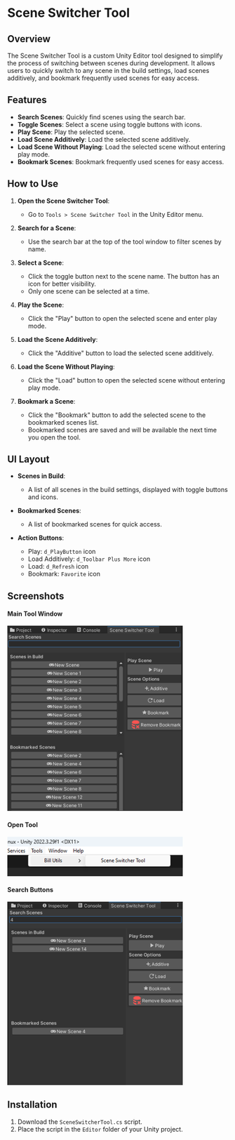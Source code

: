 # Scene Switcher Tool

## Overview

The Scene Switcher Tool is a custom Unity Editor tool designed to simplify the process of switching between scenes during development. It allows users to quickly switch to any scene in the build settings, load scenes additively, and bookmark frequently used scenes for easy access.

## Features

- **Search Scenes**: Quickly find scenes using the search bar.
- **Toggle Scenes**: Select a scene using toggle buttons with icons.
- **Play Scene**: Play the selected scene.
- **Load Scene Additively**: Load the selected scene additively.
- **Load Scene Without Playing**: Load the selected scene without entering play mode.
- **Bookmark Scenes**: Bookmark frequently used scenes for easy access.

## How to Use

1. **Open the Scene Switcher Tool**:
   - Go to `Tools > Scene Switcher Tool` in the Unity Editor menu.

2. **Search for a Scene**:
   - Use the search bar at the top of the tool window to filter scenes by name.

3. **Select a Scene**:
   - Click the toggle button next to the scene name. The button has an icon for better visibility.
   - Only one scene can be selected at a time.

4. **Play the Scene**:
   - Click the "Play" button to open the selected scene and enter play mode.

5. **Load the Scene Additively**:
   - Click the "Additive" button to load the selected scene additively.

6. **Load the Scene Without Playing**:
   - Click the "Load" button to open the selected scene without entering play mode.

7. **Bookmark a Scene**:
   - Click the "Bookmark" button to add the selected scene to the bookmarked scenes list.
   - Bookmarked scenes are saved and will be available the next time you open the tool.

## UI Layout

- **Scenes in Build**:
  - A list of all scenes in the build settings, displayed with toggle buttons and icons.

- **Bookmarked Scenes**:
  - A list of bookmarked scenes for quick access.

- **Action Buttons**:
  - Play: `d_PlayButton` icon
  - Load Additively: `d_Toolbar Plus More` icon
  - Load: `d_Refresh` icon
  - Bookmark: `Favorite` icon

## Screenshots

#### Main Tool Window
<img src="image/UIPick.png" alt="Main Tool Window" width="400">

#### Open Tool
<img src="image/OpenTool.png" alt="Toggle Scene Selection" width="400">

#### Search Buttons
<img src="image/Search.png" alt="Action Buttons" width="400">

## Installation

1. Download the `SceneSwitcherTool.cs` script.
2. Place the script in the `Editor` folder of your Unity project.